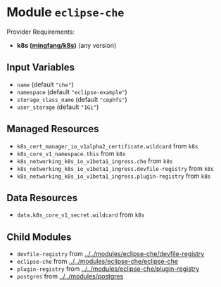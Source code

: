 
# Module `eclipse-che`

Provider Requirements:
* **k8s ([mingfang/k8s](https://registry.terraform.io/providers/mingfang/k8s/latest))** (any version)

## Input Variables
* `name` (default `"che"`)
* `namespace` (default `"eclipse-example"`)
* `storage_class_name` (default `"cephfs"`)
* `user_storage` (default `"1Gi"`)

## Managed Resources
* `k8s_cert_manager_io_v1alpha2_certificate.wildcard` from `k8s`
* `k8s_core_v1_namespace.this` from `k8s`
* `k8s_networking_k8s_io_v1beta1_ingress.che` from `k8s`
* `k8s_networking_k8s_io_v1beta1_ingress.devfile-registry` from `k8s`
* `k8s_networking_k8s_io_v1beta1_ingress.plugin-registry` from `k8s`

## Data Resources
* `data.k8s_core_v1_secret.wildcard` from `k8s`

## Child Modules
* `devfile-registry` from [../../modules/eclipse-che/devfile-registry](../../modules/eclipse-che/devfile-registry)
* `eclipse-che` from [../../modules/eclipse-che/eclipse-che](../../modules/eclipse-che/eclipse-che)
* `plugin-registry` from [../../modules/eclipse-che/plugin-registry](../../modules/eclipse-che/plugin-registry)
* `postgres` from [../../modules/postgres](../../modules/postgres)

